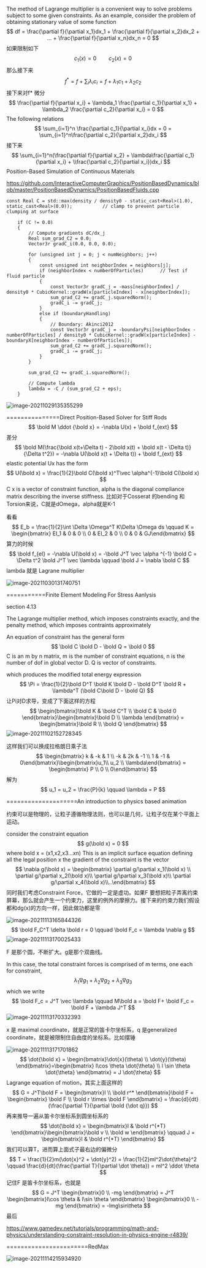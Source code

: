 

The method of Lagrange multiplier is a convenient way to solve problems subject to some given constraints. As an example, consider the problem of obtaining stationary value of some function
$$
df = \frac{\partial f}{\partial x_1}dx_1 + \frac{\partial f}{\partial x_2}dx_2 + ... + \frac{\partial f}{\partial x_n}dx_n = 0
$$
如果限制如下
$$
c_1(x) = 0 \qquad c_2(x) = 0
$$
那么接下来
$$
f^* = f+ \sum_i \lambda_i c_i = f + \lambda_1 c_1 + \lambda_2 c_2
$$
接下来对f* 微分
$$
\frac{\partial f}{\partial x_i} + \lambda_1 \frac{\partial c_1}{\partial x_1} + \lambda_2 \frac{\partial c_2}{\partial x_i} = 0
$$
The following relations
$$
\sum_{i=1}^n \frac{\partial c_1}{\partial x_i}dx = 0 = \sum_{i=1}^n\frac{\partial c_2}{\partial x_2}dx_i
$$
接下来
$$
\sum_{i=1}^n(\frac{\partial f}{\partial x_2} + \lambda\frac{\partial c_1}{\partial x_i} + \\frac{\partial c_2}{\partial x_i})dx_i
$$
Position-Based Simulation of Continuous Materials  

https://github.com/InteractiveComputerGraphics/PositionBasedDynamics/blob/master/PositionBasedDynamics/PositionBasedFluids.cpp

```
const Real C = std::max(density / density0 - static_cast<Real>(1.0), static_cast<Real>(0.0));			// clamp to prevent particle clumping at surface

	if (C != 0.0)
	{
		// Compute gradients dC/dx_j 
		Real sum_grad_C2 = 0.0;
		Vector3r gradC_i(0.0, 0.0, 0.0);

		for (unsigned int j = 0; j < numNeighbors; j++)
		{
			const unsigned int neighborIndex = neighbors[j];
			if (neighborIndex < numberOfParticles)		// Test if fluid particle
			{
				const Vector3r gradC_j = -mass[neighborIndex] / density0 * CubicKernel::gradW(x[particleIndex] - x[neighborIndex]);
				sum_grad_C2 += gradC_j.squaredNorm();
				gradC_i -= gradC_j;
			}
			else if (boundaryHandling)
			{
				// Boundary: Akinci2012
				const Vector3r gradC_j = -boundaryPsi[neighborIndex - numberOfParticles] / density0 * CubicKernel::gradW(x[particleIndex] - boundaryX[neighborIndex - numberOfParticles]);
				sum_grad_C2 += gradC_j.squaredNorm();
				gradC_i -= gradC_j;
			}
		}

		sum_grad_C2 += gradC_i.squaredNorm();

		// Compute lambda
		lambda = -C / (sum_grad_C2 + eps);
	}
```

![image-20211029135355299](E:\mycode\collection\定理\数学\image-20211029135355299.png)

===============Direct Position-Based Solver for Stiff Rods  
$$
\bold M \ddot {\bold x} = -\nabla U(x) + \bold f_{ext}
$$
差分
$$
\bold M(\frac{\bold x(t+\Delta t) - 2\bold x(t) + \bold x(t - \Delta t)}{\Delta t^2}) = -\nabla U(\bold x(t + \Delta t)) + \bold f_{ext}
$$
elastic potential Ux has the form
$$
U(\bold x) = \frac{1}{2}\bold C(\bold x)^T\vec \alpha^{-1}\bold C(\bold x)
$$
C x is a vector of constraint function, alpha is the diagonal compliance matrix describing the inverse stiffness. 比如对于Cosserat 的bending 和Torsion来说，C就是dOmega，alpha就是K-1

看看
$$
E_b = \frac{1}{2}\int \Delta \Omega^T K\Delta \Omega ds \qquad K = \begin{bmatrix} EI_1 & 0 & 0 \\ 0 & EI_2 & 0 \\ 0 & 0 & GJ\end{bmatrix}
$$
算力的时候
$$
\bold f_{el} = -\nabla U(\bold x) = -\bold J^T \vec \alpha ^{-1} \bold C = \Delta t^2 \bold J^T \vec \lambda \qquad \bold J = \nabla \bold C
$$
lambda 就是 Lagrane multiplier

![image-20211030131740751](E:\mycode\collection\定理\数学\image-20211030131740751.png)

===========Finite Element Modeling For Stress Aanlysis

section 4.13

The Lagrange multiplier method, which imposes constraints exactly, and the penalty method, which imposes contraints approximately

An equation of constraint has the general form
$$
\bold C \bold D - \bold Q = \bold 0
$$
C is an m by n matrix, m is the number of constraint equations, n is the number of dof in global vector D. Q is vector of constraints.

which produces the modified total energy expression
$$
\Pi = \frac{1}{2}\bold D^T \bold K \bold D - \bold D^T \bold R + \lambda^T (\bold C\bold D - \bold Q)
$$
让Pi对D求导，变成了下面这样的方程
$$
\begin{bmatrix}\bold K & \bold C^T \\ \bold C & \bold 0 \end{bmatrix}\begin{bmatrix}\bold D \\ \lambda \end{bmatrix} = \begin{bmatrix}\bold R \\ \bold Q \end{bmatrix}
$$
![image-20211102152728345](E:\mycode\collection\定理\数学\image-20211102152728345.png)

这样我们可以换成拉格朗日乘子法
$$
\begin{bmatrix} k & -k & 1 \\ -k & 2k & -1 \\ 1 & -1 & 0\end{bmatrix}\begin{bmatrix}u_1\\ u_2 \\ \lambda\end{bmatrix} = \begin{bmatrix} P \\ 0 \\ 0\end{bmatrix}
$$
解为
$$
u_1 = u_2 = \frac{P}{k} \qquad \lambda = P
$$

====================An introduction to physics based animation

约束可以是物理的，让粒子遵循物理法则，也可以是几何，让粒子仅在某个平面上运动。

consider the constraint equation
$$
g(\bold x) = 0
$$
where bold x = (x1,x2,x3...xn) This is an implicit surface equation defining all the legal position x the gradient of the constraint is the vector
$$
\nabla g(\bold x) = \begin{bmatrix} \partial g/\partial x_1(\bold x) \\  \partial g/\partial x_2(\bold x)\\ \partial g/\partial x_3(\bold x)\\ \partial g/\partial x_4(\bold x)\\..\end{bmatrix}
$$
同时我们考虑Constraint Force，它做的一定是虚功。如果F 要想把粒子弄离约束屏幕，那么就会产生一个约束力，这里的例外的摩擦力。接下来的约束力我们假设都和dg(x)的方向一样，因此做功都是零



![image-20211113165844326](E:\mycode\collection\定理\数学\image-20211113165844326.png)
$$
\bold F_C^T \delta \bold r = 0 \qquad \bold F_c = \lambda \nabla g
$$
![image-20211113170025433](E:\mycode\collection\定理\数学\image-20211113170025433.png)

F 是那个圆，不断扩大。g是那个双曲线。

In this case, the total constraint forces is comprised of m terms, one each for constraint,
$$
\lambda_1 \nabla g_1 + \lambda_2 \nabla g_2 + \lambda_3 \nabla g_3
$$
which we write
$$
\bold F_c = J^T \vec \lambda \qquad M\bold a = \bold F+ \bold F_c = \bold F + \lambda J^T
$$
![image-20211113170332393](E:\mycode\collection\定理\数学\image-20211113170332393.png)

x 是 maximal coordinate，就是正常的笛卡尔坐标系，q 是generalized coordinate，就是被限制住自由度的坐标系。比如摆锤



![image-20211113171701862](E:\mycode\collection\定理\数学\image-20211113171701862.png)
$$
\dot{\bold x} = \begin{bmatrix}\dot{x}(\theta) \\ \dot{y}(\theta) \end{bmatrix}=\begin{bmatrix} l\cos \theta \dot{\theta} \\ l \sin \theta \dot{\theta} \end{bmatrix} = J \dot{\theta}
$$
Lagrange equation of motion，其实上面这样的
$$
G = J^T\bold F = \begin{bmatrix}I \\ \bold r^* \end{bmatrix}\bold F = \begin{bmatrix} \bold F \\ \bold r \times \bold F \end{bmatrix} = \frac{d}{dt}(\frac{\partial T}{\partial \bold {\dot q}}) 
$$
再来推导一遍从笛卡尔坐标系到圆坐标系的
$$
\dot{\bold x} = \begin{bmatrix}I & \bold r^{*T} \end{bmatrix}\begin{bmatrix}\bold v \\ \bold w \end{bmatrix} \qquad J = \begin{bmatrix}I & \bold r^{*T} \end{bmatrix}
$$
我们可以算T，进而算上面式子最右边的偏微分
$$
T = \frac{1}{2}m(\dot{x}^2 + \dot{y}^2) = \frac{1}{2}ml^2\dot{\theta}^2 \qquad \frac{d}{dt}(\frac{\partial T}{\partial \dot \theta}) = ml^2 \ddot \theta
$$
记住F 是笛卡尔坐标系，也就是
$$
G = J^T \begin{bmatrix}0 \\ -mg \end{bmatrix} = J^T \begin{bmatrix}l\cos \theta & l\sin \theta \end{bmatrix} \begin{bmatrix}0 \\ -mg \end{bmatrix} = -lmg\sin\theta
$$
最后

https://www.gamedev.net/tutorials/programming/math-and-physics/understanding-constraint-resolution-in-physics-engine-r4839/

=======================RedMax

![image-20211114215934920](E:\mycode\collection\定理\数学\image-20211114215934920.png)
